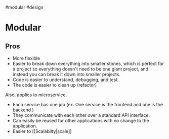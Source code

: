 #modular #design

# Modular

## Pros

* More flexible
* Easier to break down everything into smaller stones, which is perfect for a project so everything doesn't need to be one giant project, and instead you can break it down into smaller projects.
* Code is easier to understand, debugging, and test. 
* The code is easier to clean up (refactor)


Also, applies to microservice. 

*  Each service has one job (ex. One service is the frontend and one is the backend )
* They communicate with each other over a standard API interface. 
*  Can easily be reused for other applications with no change to the application. 
* Easier to [[Scalabilty|scale]]
